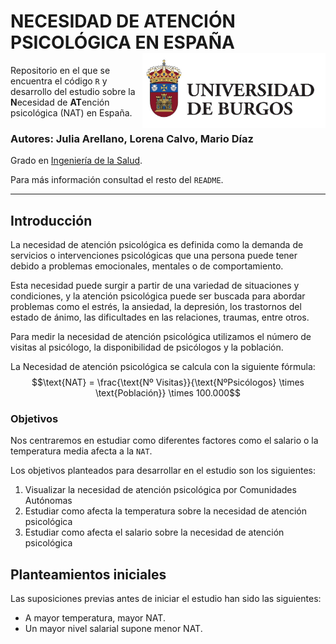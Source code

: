 # NECESIDAD DE ATENCIÓN PSICOLÓGICA EN ESPAÑA <img src='IMAGES/universidad_burgos.jpg' align="right" height="120" />

Repositorio en el que se encuentra el código `R` y desarrollo del estudio sobre la **N**ecesidad de **AT**ención psicológica (NAT) en España.

### Autores: Julia Arellano, Lorena Calvo, Mario Díaz
Grado en [Ingeniería de la Salud](https://www.ubu.es/grado-en-ingenieria-de-la-salud).

Para más información consultad el resto del `README`.

***

## Introducción

La necesidad de atención psicológica es definida como la demanda de servicios o intervenciones psicológicas que una persona puede tener debido a problemas emocionales, mentales o de comportamiento.

Esta necesidad puede surgir a partir de una variedad de situaciones y condiciones, y la atención psicológica puede ser buscada para abordar problemas como el estrés, la ansiedad, la depresión, los trastornos del estado de ánimo, las dificultades en las relaciones, traumas, entre otros.


Para medir la necesidad de atención psicológica utilizamos el número de visitas al psicólogo, la disponibilidad de psicólogos y la población.

La Necesidad de atención psicológica se calcula con la siguiente fórmula:\
$$\text{NAT} = \frac{\text{Nº Visitas}}{\text{NºPsicólogos} \times \text{Población}} \times 100.000$$

### Objetivos

Nos centraremos en estudiar como diferentes factores como el salario o la temperatura media afecta a la `NAT`.

Los objetivos planteados para desarrollar en el estudio son los siguientes:

1.  Visualizar la necesidad de atención psicológica por Comunidades Autónomas
2.  Estudiar como afecta la temperatura sobre la necesidad de atención psicológica
3.  Estudiar como afecta el salario sobre la necesidad de atención psicológica

## Planteamientos iniciales

Las suposiciones previas antes de iniciar el estudio han sido las siguientes:

- A mayor temperatura, mayor NAT.
- Un mayor nivel salarial supone menor NAT.
